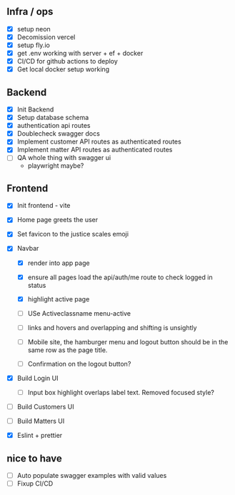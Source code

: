 ## Infra / ops
- [x] setup neon
- [x] Decomission vercel
- [x] setup fly.io
- [x] get .env working with server + ef + docker
- [x] CI/CD for github actions to deploy
- [x] Get local docker setup working

## Backend
- [x] Init Backend
- [x] Setup database schema
- [x] authentication api routes
- [x] Doublecheck swagger docs
- [x] Implement customer API routes as authenticated routes
- [x] Implement matter API routes as authenticated routes
- [ ] QA whole thing with swagger ui
    - playwright maybe?


## Frontend
- [x] Init frontend - vite
- [x] Home page greets the user
- [x] Set favicon to the justice scales emoji
- [x] Navbar
  - [x] render into app page
  - [x] ensure all pages load the api/auth/me route to check logged in status
  - [x] highlight active page
  - [ ] USe Activeclassname menu-active
  - [ ] links and hovers and overlapping and shifting is unsightly
  - [ ] Mobile site, the hamburger menu and logout button should be in the same row as the page title.
  - [ ] Confirmation on the logout button?
  

- [x] Build Login UI
  - [ ] Input box highlight overlaps label text. Removed focused style?

- [ ] Build Customers UI
- [ ] Build Matters  UI
- [x] Eslint + prettier



## nice to have
- [ ] Auto populate swagger examples with valid values
- [ ] Fixup CI/CD
